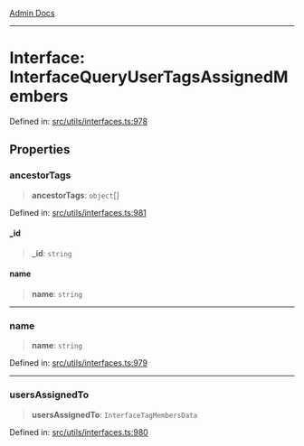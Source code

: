 [Admin Docs](/)

***

# Interface: InterfaceQueryUserTagsAssignedMembers

Defined in: [src/utils/interfaces.ts:978](https://github.com/PalisadoesFoundation/talawa-admin/blob/main/src/utils/interfaces.ts#L978)

## Properties

### ancestorTags

> **ancestorTags**: `object`[]

Defined in: [src/utils/interfaces.ts:981](https://github.com/PalisadoesFoundation/talawa-admin/blob/main/src/utils/interfaces.ts#L981)

#### \_id

> **\_id**: `string`

#### name

> **name**: `string`

***

### name

> **name**: `string`

Defined in: [src/utils/interfaces.ts:979](https://github.com/PalisadoesFoundation/talawa-admin/blob/main/src/utils/interfaces.ts#L979)

***

### usersAssignedTo

> **usersAssignedTo**: `InterfaceTagMembersData`

Defined in: [src/utils/interfaces.ts:980](https://github.com/PalisadoesFoundation/talawa-admin/blob/main/src/utils/interfaces.ts#L980)
